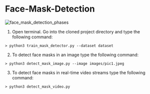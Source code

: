 # Face-Mask-Detection

![face_mask_detection_phases](https://user-images.githubusercontent.com/60872081/149610125-435c6c0e-6260-4834-9068-b96346a57d16.png)

1. Open terminal. Go into the cloned project directory and type the following command:
```
> python3 train_mask_detector.py --dataset dataset
```

2. To detect face masks in an image type the following command: 
```
> python3 detect_mask_image.py --image images/pic1.jpeg
```

3. To detect face masks in real-time video streams type the following command:
```
> python3 detect_mask_video.py 
```

